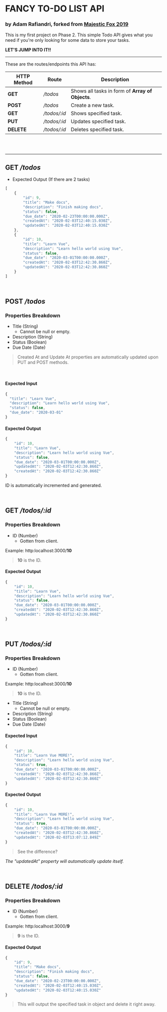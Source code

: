 # FANCY TO-DO LIST API
### by Adam Rafiandri, forked from [Majestic Fox 2019](https://github.com/majestic-fox-2019/fancy-to-do "Majestic Fox 2019")

This is my first project on Phase 2. 
This simple Todo API gives what you need if you're only looking for some data to store your tasks.

__LET'S JUMP INTO IT!!__

---

These are the routes/endpoints this API has:

| HTTP Method      | Route         | Description                                      |
| ---------------- | ------------- | ------------------------------------------------ |
| __GET__          | _/todos_      | Shows all tasks in form of __Array of Objects__. |
| __POST__         | _/todos_      | Create a new task.                               |
| __GET__          | _/todos/:id_  | Shows specified task.                            |
| __PUT__          | _/todos/:id_  | Updates specified task.                          |
| __DELETE__       | _/todos/:id_  | Deletes specified task.                          |

<br><br>

---

## __GET__ _/todos_

* Expected Output (If there are 2 tasks)

```javascript
[
    {
        "id": 9,
        "title": "Make docs",
        "description": "Finish making docs",
        "status": false,
        "due_date": "2020-02-23T00:00:00.000Z",
        "createdAt": "2020-02-03T12:40:15.030Z",
        "updatedAt": "2020-02-03T12:40:15.030Z"
    },
    {
        "id": 10,
        "title": "Learn Vue",
        "description": "Learn hello world using Vue",
        "status": false,
        "due_date": "2020-03-01T00:00:00.000Z",
        "createdAt": "2020-02-03T12:42:30.860Z",
        "updatedAt": "2020-02-03T12:42:30.860Z"
    }
]
```

<br>

## __POST__ _/todos_

### Properties Breakdown

* Title (String)
  * Cannot be null or empty.
* Description (String)
* Status (Boolean)
* Due Date (Date)

> Created At and Update At properties are automatically updated upon PUT and POST methods.

<br>

#### Expected Input

```javascript
{
  "title": "Learn Vue",
  "description": "Learn hello world using Vue",
  "status": false,
  "due_date": "2020-03-01"
}
```

#### Expected Output

```javascript
{
    "id": 10,
    "title": "Learn Vue",
    "description": "Learn hello world using Vue",
    "status": false,
    "due_date": "2020-03-01T00:00:00.000Z",
    "updatedAt": "2020-02-03T12:42:30.860Z",
    "createdAt": "2020-02-03T12:42:30.860Z"
}
```

ID is automatically incremented and generated.


<br>


## __GET__ _/todos/:id_

### Properties Breakdown

* ID (Number)
  * Gotten from client.

Example: http:localhost:3000/__10__

> __10__ is the ID.


#### Expected Output

```javascript
{
    "id": 10,
    "title": "Learn Vue",
    "description": "Learn hello world using Vue",
    "status": false,
    "due_date": "2020-03-01T00:00:00.000Z",
    "createdAt": "2020-02-03T12:42:30.860Z",
    "updatedAt": "2020-02-03T12:42:30.860Z"
}
```


<br>


## __PUT__ _/todos/:id_

### Properties Breakdown

* ID (Number)
  * Gotten from client.

Example: http:localhost:3000/__10__

> __10__ is the ID.

* Title (String)
  * Cannot be null or empty.
* Description (String)
* Status (Boolean)
* Due Date (Date)


#### Expected Input

```javascript
{
    "id": 10,
    "title": "Learn Vue MORE!",
    "description": "Learn hello world using Vue",
    "status": true,
    "due_date": "2020-03-01T00:00:00.000Z",
    "createdAt": "2020-02-03T12:42:30.860Z",
    "updatedAt": "2020-02-03T12:42:30.860Z"
}
```

#### Expected Output

```javascript
{
    "id": 10,
    "title": "Learn Vue MORE!",
    "description": "Learn hello world using Vue",
    "status": true,
    "due_date": "2020-03-01T00:00:00.000Z",
    "createdAt": "2020-02-03T12:42:30.860Z",
    "updatedAt": "2020-02-03T13:07:12.849Z"
}
```

> See the difference?

_The "updatedAt" property will automatically update itself._



<br>


## __DELETE__ _/todos/:id_

### Properties Breakdown

* ID (Number)
  * Gotten from client.

Example: http:localhost:3000/__9__

> __9__ is the ID.

#### Expected Output

```javascript
{
    "id": 9,
    "title": "Make docs",
    "description": "Finish making docs",
    "status": false,
    "due_date": "2020-02-23T00:00:00.000Z",
    "createdAt": "2020-02-03T12:40:15.030Z",
    "updatedAt": "2020-02-03T12:40:15.030Z"
}
```

> This will output the specified task in object and delete it right away.